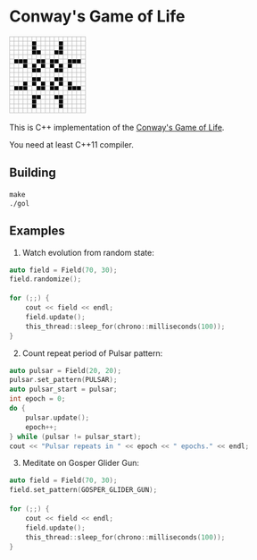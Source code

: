 Conway's Game of Life
=====================

![Pulsar](https://github.com/alexander-travov/gol_cpp/raw/master/pulsar.gif "Pulsar")

This is C++ implementation of the [Conway's Game of Life](https://en.wikipedia.org/wiki/Conway%27s_Game_of_Life).

You need at least C++11 compiler.


Building
--------

``` shell
make
./gol
```


Examples
--------

1. Watch evolution from random state:

``` c++
auto field = Field(70, 30);
field.randomize();

for (;;) {
    cout << field << endl;
    field.update();
    this_thread::sleep_for(chrono::milliseconds(100));
}
```

2. Count repeat period of Pulsar pattern:

``` c++
auto pulsar = Field(20, 20);
pulsar.set_pattern(PULSAR);
auto pulsar_start = pulsar;
int epoch = 0;
do {
    pulsar.update();
    epoch++;
} while (pulsar != pulsar_start);
cout << "Pulsar repeats in " << epoch << " epochs." << endl;
```

3. Meditate on Gosper Glider Gun:

``` c++
auto field = Field(70, 30);
field.set_pattern(GOSPER_GLIDER_GUN);

for (;;) {
    cout << field << endl;
    field.update();
    this_thread::sleep_for(chrono::milliseconds(100));
}
```
